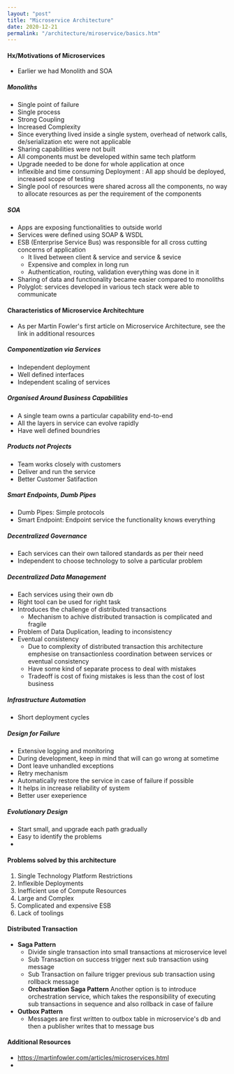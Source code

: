 ```yaml
---
layout: "post"  
title: "Microservice Architecture"  
date: 2020-12-21  
permalink: "/architecture/miroservice/basics.htm"
---
```


####  Hx/Motivations of Microservices  
- Earlier we had Monolith and SOA  

#####  Monoliths  
- Single point of failure  
- Single process  
- Strong Coupling  
- Increased Complexity  
- Since everything lived inside a single system, overhead of network calls, de/serialization etc were not applicable  
- Sharing capabilities were not built  
- All components must be developed within same tech platform  
- Upgrade needed to be done for whole application at once  
- Inflexible and time consuming Deployment : All app should be deployed, increased scope of testing  
- Single pool of resources were shared across all the components, no way to allocate resources as per the requirement of the components  

##### SOA  
- Apps are exposing functionalities to outside world  
- Services were defined using SOAP & WSDL  
- ESB (Enterprise Service Bus) was responsible for all cross cutting concerns of application  
  - It lived between client & service and service & sevice  
  - Expensive and complex in long run  
  - Authentication, routing, validation everything was done in it  
- Sharing of data and functionality became easier compared to monoliths  
- Polyglot: services developed in various tech stack were able to communicate  

#### Characteristics of Microservice Architechture  
- As per Martin Fowler's first article on Microservice Architecture, see the link in additional resources  

##### Componentization via Services  
- Independent deployment  
- Well defined interfaces  
- Independent scaling of services  

##### Organised Around Business Capabilities  
- A single team owns a particular capability end-to-end  
- All the layers in service can evolve rapidly  
- Have well defined boundries  

##### Products not Projects  
- Team works closely with customers  
- Deliver and run the service  
- Better Customer Satifaction  

##### Smart Endpoints, Dumb Pipes  
- Dumb Pipes: Simple protocols  
- Smart Endpoint: Endpoint service the functionality knows everything  

##### Decentralized Governance  
- Each services can their own tailored standards as per their need  
- Independent to choose technology to solve a particular problem  

##### Decentralized Data Management  
- Each services using their own db  
- Right tool can be used for right task  
- Introduces the challenge of distributed transactions  
  - Mechanism to achive distributed transaction is complicated and fragile  
- Problem of Data Duplication, leading to inconsistency  
- Eventual consistency  
  - Due to complexity of distributed transaction this architecture emphesise on transactionless coordination between services or eventual consistency  
  - Have some kind of separate process to deal with mistakes  
  - Tradeoff is cost of fixing mistakes is less than the cost of lost business  

##### Infrastructure Automation  
- Short deployment cycles  

##### Design for Failure  
- Extensive logging and monitoring  
- During development, keep in mind that will can go wrong at sometime  
- Dont leave unhandled exceptions  
- Retry mechanism  
- Automatically restore the service in case of failure if possible  
- It helps in increase reliability of system  
- Better user exeperience  

##### Evolutionary Design  
- Start small, and upgrade each path gradually  
- Easy to identify the problems  
- 
#### Problems solved by this architecture  
1. Single Technology Platform Restrictions  
2. Inflexible Deployments  
3. Inefficient use of Compute Resources  
4. Large and Complex  
5. Complicated and expensive ESB  
6. Lack of toolings  


#### Distributed Transaction  
- **Saga Pattern**  
  - Divide single transaction into small transactions at microservice level  
  - Sub Transaction on success trigger next sub transaction using message  
  - Sub Transaction on failure trigger previous sub transaction using rollback message  
  - **Orchastration Saga Pattern** Another option is to introduce orchestration service, which takes the responsibility of executing sub transactions in sequence and also rollback in case of failure  
- **Outbox Pattern**  
  - Messages are first written to outbox table in microservice's db and then a publisher writes that to message bus  

#### Additional Resources  
- https://martinfowler.com/articles/microservices.html  
- 